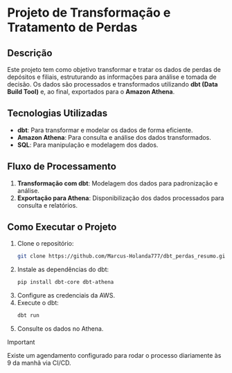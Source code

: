 # Projeto de Transformação e Tratamento de Perdas

## Descrição
Este projeto tem como objetivo transformar e tratar os dados de perdas de depósitos e filiais, estruturando as informações para análise e tomada de decisão. Os dados são processados e transformados utilizando **dbt (Data Build Tool)** e, ao final, exportados para o **Amazon Athena**.

## Tecnologias Utilizadas
- **dbt**: Para transformar e modelar os dados de forma eficiente.
- **Amazon Athena**: Para consulta e análise dos dados transformados.
- **SQL**: Para manipulação e modelagem dos dados.

## Fluxo de Processamento
1. **Transformação com dbt**: Modelagem dos dados para padronização e análise.
2. **Exportação para Athena**: Disponibilização dos dados processados para consulta e relatórios.

## Como Executar o Projeto
1. Clone o repositório:
   ```sh
   git clone https://github.com/Marcus-Holanda777/dbt_perdas_resumo.git
   ```
2. Instale as dependências do dbt:
   ```sh
   pip install dbt-core dbt-athena
   ```
3. Configure as credenciais da AWS.
4. Execute o dbt:
   ```sh
   dbt run
   ```
5. Consulte os dados no Athena.

> [!IMPORTANT] 
> Existe um agendamento configurado para rodar o processo diariamente às 9 da manhã via CI/CD.
